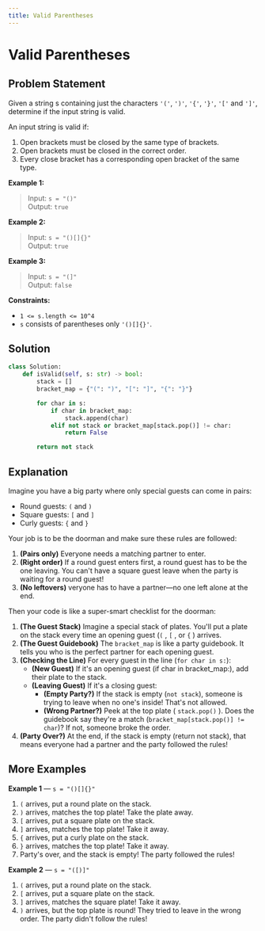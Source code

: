 ```yaml
---
title: Valid Parentheses
---
```


# Valid Parentheses

<Badge type="warning" text="LeetCode" /> <a href="https://leetcode.com/problems/valid-parentheses/" target="_blank"><Badge type="warning" text="#20" /> </a> <Badge type="info" text="🟢 Easy" /> <Badge type="info" text="Python3" /> <a href="https://github.com/noeyislearning" target="_blank"><Badge type="tip" text="Solve by @noeyislearning" /> </a>

## Problem Statement

Given a string s containing just the characters `'('`, `')'`, `'{'`, `'}'`, `'['` and `']'`, determine if the input string is valid.

An input string is valid if:

1. Open brackets must be closed by the same type of brackets.
2. Open brackets must be closed in the correct order.
3. Every close bracket has a corresponding open bracket of the same type.

**Example 1:**

> Input: `s = "()"`  
> Output: `true`

**Example 2:**

> Input: `s = "()[]{}"`  
> Output: `true`

**Example 3:**

> Input: `s = "(]"`  
> Output: `false`

**Constraints:**

- `1 <= s.length <= 10^4`
- `s` consists of parentheses only `'()[]{}'`.

## Solution

```python
class Solution:
    def isValid(self, s: str) -> bool:
        stack = []
        bracket_map = {"(": ")", "[": "]", "{": "}"}

        for char in s:
            if char in bracket_map:
                stack.append(char)
            elif not stack or bracket_map[stack.pop()] != char:
                return False

        return not stack
```

## Explanation

Imagine you have a big party where only special guests can come in pairs:

- Round guests: `(` and `)`
- Square guests: `[` and `]`
- Curly guests: `{` and `}`

Your job is to be the doorman and make sure these rules are followed:

1. **(Pairs only)** Everyone needs a matching partner to enter.
2. **(Right order)** If a round guest enters first, a round guest has to be the one leaving. You can't have a square guest leave when the party is waiting for a round guest!
3. **(No leftovers)** veryone has to have a partner—no one left alone at the end.

Then your code is like a super-smart checklist for the doorman:

1. **(The Guest Stack)** Imagine a special stack of plates. You'll put a plate on the stack every time an opening guest (`(` , `[` , or `{` ) arrives.
2. **(The Guest Guidebook)** The `bracket_map` is like a party guidebook. It tells you who is the perfect partner for each opening guest.
3. **(Checking the Line)** For every guest in the line (`for char in s:`):
   - **(New Guest)** If it's an opening guest (if char in bracket_map:), add their plate to the stack.
   - **(Leaving Guest)** If it's a closing guest:
     - **(Empty Party?)** If the stack is empty (`not stack`), someone is trying to leave when no one's inside! That's not allowed.
     - **(Wrong Partner?)** Peek at the top plate ( `stack.pop()` ). Does the guidebook say they're a match (`bracket_map[stack.pop()] != char`)? If not, someone broke the order.
4. **(Party Over?)** At the end, if the stack is empty (return not stack), that means everyone had a partner and the party followed the rules!

## More Examples

**Example 1** — `s = "()[]{}"` <Badge type="tip" text="@noeyislearning" />

1. `(` arrives, put a round plate on the stack.
2. `)` arrives, matches the top plate! Take the plate away.
3. `[` arrives, put a square plate on the stack.
4. `]` arrives, matches the top plate! Take it away.
5. `{` arrives, put a curly plate on the stack.
6. `}` arrives, matches the top plate! Take it away.
7. Party's over, and the stack is empty! The party followed the rules!

**Example 2** — `s = "([)]"` <Badge type="tip" text="@noeyislearning" />

1. `(` arrives, put a round plate on the stack.
2. `[` arrives, put a square plate on the stack.
3. `]` arrives, matches the square plate! Take it away.
4. `)` arrives, but the top plate is round! They tried to leave in the wrong order. The party didn't follow the rules!

